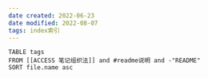 ```yaml
---
date created: 2022-06-23
date modified: 2022-08-07
tags: index索引
---
```


```dataview
TABLE tags
FROM [[ACCESS 笔记组织法]] and #readme说明 and -"README"
SORT file.name asc
```
